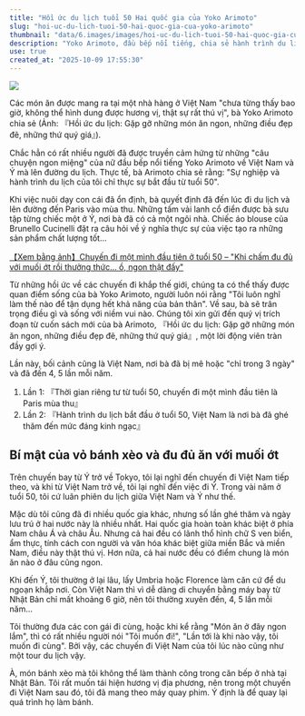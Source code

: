 ```yaml
---
title: "Hồi ức du lịch tuổi 50 Hai quốc gia của Yoko Arimoto"
slug: "hoi-uc-du-lich-tuoi-50-hai-quoc-gia-cua-yoko-arimoto"
thumbnail: "data/6.images/images/hoi-uc-du-lich-tuoi-50-hai-quoc-gia-cua-yoko-arimoto.webp"
description: "Yoko Arimoto, đầu bếp nổi tiếng, chia sẻ hành trình du lịch một mình ở tuổi 50 và tình yêu dành cho Việt Nam, Ý, những nơi có ẩm thực hấp dẫn."
use: true
created_at: "2025-10-09 17:55:30"
---
```


![](/images/20251009-00907083-toyo-000-1-view.webp)

Các món ăn được mang ra tại một nhà hàng ở Việt Nam "chưa từng thấy bao giờ, không thể hình dung được hương vị, thật sự rất thú vị", bà Yoko Arimoto chia sẻ (Ảnh: 『Hồi ức du lịch: Gặp gỡ những món ăn ngon, những điều đẹp đẽ, những thứ quý giá』).

Chắc hẳn có rất nhiều người đã được truyền cảm hứng từ những "câu chuyện ngon miệng" của nữ đầu bếp nổi tiếng Yoko Arimoto về Việt Nam và Ý mà lên đường du lịch. Thực tế, bà Arimoto chia sẻ rằng: "Sự nghiệp và hành trình du lịch của tôi chỉ thực sự bắt đầu từ tuổi 50".

Khi việc nuôi dạy con cái đã ổn định, bà quyết định đã đến lúc đi du lịch và lên đường đến Paris vào mùa thu. Những tấm vải lanh cổ điển được bà sưu tập từng chiếc một ở Ý, nơi bà đã có cả một ngôi nhà. Chiếc áo blouse của Brunello Cucinelli đặt ra câu hỏi về ý nghĩa thực sự của việc tạo ra những sản phẩm chất lượng tốt...

[【Xem bằng ảnh】Chuyến đi một mình đầu tiên ở tuổi 50 – "Khi chấm đu đủ với muối ớt rồi thưởng thức... ồ, ngon thật đấy"](https://toyokeizai.net/articles/photo/907083?pn=2&utm_source=yahoo&utm_medium=http&utm_campaign=link_back&utm_content=inarticle)

Từ những hồi ức về các chuyến đi khắp thế giới, chúng ta có thể thấy được quan điểm sống của bà Yoko Arimoto, người luôn nói rằng "Tôi luôn nghĩ làm thế nào để tận dụng hết khả năng của bản thân". Về sau, bà sẽ trân trọng điều gì và sống với niềm vui nào. Chúng tôi xin gửi đến quý vị trích đoạn từ cuốn sách mới của bà Arimoto, 『Hồi ức du lịch: Gặp gỡ những món ăn ngon, những điều đẹp đẽ, những thứ quý giá』, một lời động viên tràn đầy gợi ý.

Lần này, bối cảnh cũng là Việt Nam, nơi bà đã bị mê hoặc "chỉ trong 3 ngày" và đã đến 4, 5 lần mỗi năm.

1.  Lần 1: 『Thời gian riêng tư từ tuổi 50, chuyến đi một mình đầu tiên là Paris mùa thu』
2.  Lần 2: 『Hành trình du lịch bắt đầu ở tuổi 50, Việt Nam là nơi bà đã ghé thăm đến mức đáng kinh ngạc』

## Bí mật của vỏ bánh xèo và đu đủ ăn với muối ớt

Trên chuyến bay từ Ý trở về Tokyo, tôi lại nghĩ đến chuyến đi Việt Nam tiếp theo, và khi từ Việt Nam trở về, tôi lại nghĩ đến việc đi Ý. Trong vài năm ở tuổi 50, tôi cứ luân phiên du lịch giữa Việt Nam và Ý như thế.

Mặc dù tôi cũng đã đi nhiều quốc gia khác, nhưng số lần ghé thăm và ngày lưu trú ở hai nước này là nhiều nhất. Hai quốc gia hoàn toàn khác biệt ở phía Nam châu Á và châu Âu. Nhưng cả hai đều có lãnh thổ hình chữ S ven biển, ẩm thực, tính cách con người và văn hóa khác biệt giữa miền Bắc và miền Nam, điều này thật thú vị. Hơn nữa, cả hai nước đều có điểm chung là món ăn nào ở đâu cũng ngon.

Khi đến Ý, tôi thường ở lại lâu, lấy Umbria hoặc Florence làm căn cứ để du ngoạn khắp nơi. Còn Việt Nam thì vì dễ dàng di chuyển bằng máy bay từ Nhật Bản chỉ mất khoảng 6 giờ, nên tôi thường xuyên đến, 4, 5 lần mỗi năm...

Tôi thường đưa các con gái đi cùng, hoặc khi kể rằng "Món ăn ở đây ngon lắm", thì có rất nhiều người nói "Tôi muốn đi!", "Lần tới là khi nào vậy, tôi muốn đi cùng". Bởi vậy, các chuyến đi Việt Nam của tôi lúc nào cũng như một tour du lịch vậy.

À, món bánh xèo mà tôi không thể làm thành công trong căn bếp ở nhà tại Nhật Bản. Tôi rất muốn tái hiện hương vị địa phương, nên trong một chuyến đi Việt Nam sau đó, tôi đã mang theo máy quay phim. Ý định là để quay lại quá trình họ làm bánh.